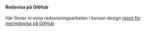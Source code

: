 #### Redovisa på GitHub

Här finner ni mina redovisningsarbeten i kursen design [repot för me/redovisa på GitHub](https://github.com/Nathalie1992/Designv2/tree/master/content/redovisning)
